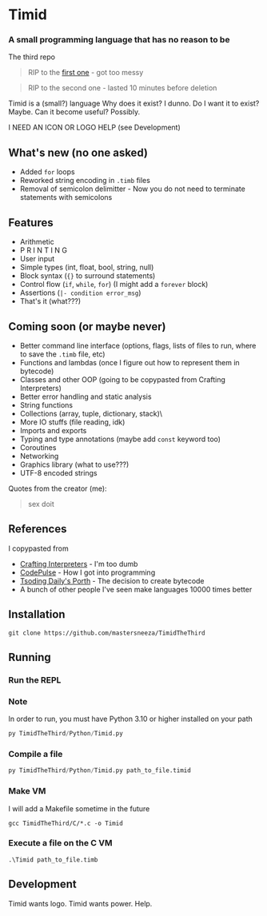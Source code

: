 # Timid

### A small programming language that has no reason to be

The third repo
> RIP to the [first one](https://github.com/mastersneeza/Timid) - got too messy

> RIP to the second one - lasted 10 minutes before deletion

Timid is a (small?) language
Why does it exist? I dunno.
Do I want it to exist? Maybe.
Can it become useful? Possibly.

I NEED AN ICON OR LOGO HELP (see Development)

## What's new (no one asked)

- Added ```for``` loops
- Reworked string encoding in ```.timb``` files
- Removal of semicolon delimitter - Now you do not need to terminate statements with semicolons

## Features

- Arithmetic
- P R I N T I N G
- User input
- Simple types (int, float, bool, string, null)
- Block syntax (```{}``` to surround statements)
- Control flow (```if```, ```while```, ```for```) (I might add a ```forever``` block)
- Assertions (```|- condition error_msg```)
- That's it (what???)

## Coming soon (or maybe never)

- Better command line interface (options, flags, lists of files to run, where to save the ```.timb``` file, etc)
- Functions and lambdas (once I figure out how to represent them in bytecode)
- Classes and other OOP (going to be copypasted from Crafting Interpreters)
- Better error handling and static analysis
- String functions
- Collections (array, tuple, dictionary, stack)\
- More IO stuffs (file reading, idk)
- Imports and exports
- Typing and type annotations (maybe add ```const``` keyword too)
- Coroutines
- Networking
- Graphics library (what to use???)
- UTF-8 encoded strings

Quotes from the creator (me):
> sex
> doit

## References

I copypasted from

- [Crafting Interpreters](https://craftinginterpreters.com) - I'm too dumb
- [CodePulse](https://github.com/davidcallanan/py-myopl-code) - How I got into programming
- [Tsoding Daily's Porth](https://youtube.com/playlist?list=PLpM-Dvs8t0VbMZA7wW9aR3EtBqe2kinu4) - The decision to create bytecode
- A bunch of other people I've seen make languages 10000 times better

## Installation

```command
git clone https://github.com/mastersneeza/TimidTheThird
```

## Running

### Run the REPL

### Note

In order to run, you must have Python 3.10 or higher installed on your path

```python
py TimidTheThird/Python/Timid.py
```

### Compile a file

```python
py TimidTheThird/Python/Timid.py path_to_file.timid
```

### Make VM

I will add a Makefile sometime in the future

```command
gcc TimidTheThird/C/*.c -o Timid
```

### Execute a file on the C VM

```command
.\Timid path_to_file.timb
```

## Development

Timid wants logo. Timid wants power.
Help.
